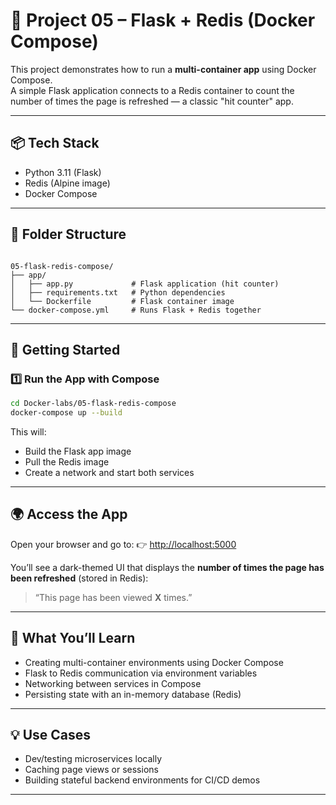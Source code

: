 
# 🔄 Project 05 – Flask + Redis (Docker Compose)

This project demonstrates how to run a **multi-container app** using Docker Compose.  
A simple Flask application connects to a Redis container to count the number of times the page is refreshed — a classic "hit counter" app.

---

## 📦 Tech Stack

- Python 3.11 (Flask)
- Redis (Alpine image)
- Docker Compose

---

## 📁 Folder Structure

```

05-flask-redis-compose/
├── app/
│   ├── app.py             # Flask application (hit counter)
│   ├── requirements.txt   # Python dependencies
│   └── Dockerfile         # Flask container image
└── docker-compose.yml     # Runs Flask + Redis together

````

---

## 🚀 Getting Started

### 1️⃣ Run the App with Compose

```bash
cd Docker-labs/05-flask-redis-compose
docker-compose up --build
````

This will:

* Build the Flask app image
* Pull the Redis image
* Create a network and start both services

---

## 🌍 Access the App

Open your browser and go to:
👉 [http://localhost:5000](http://localhost:5000)

You’ll see a dark-themed UI that displays the **number of times the page has been refreshed** (stored in Redis):

> “This page has been viewed **X** times.”

---

## 🎯 What You’ll Learn

* Creating multi-container environments using Docker Compose
* Flask to Redis communication via environment variables
* Networking between services in Compose
* Persisting state with an in-memory database (Redis)

---

## 💡 Use Cases

* Dev/testing microservices locally
* Caching page views or sessions
* Building stateful backend environments for CI/CD demos

---
